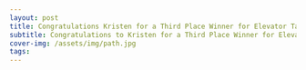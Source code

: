 ```yaml
---
layout: post
title: Congratulations Kristen for a Third Place Winner for Elevator Talk at Neuroscience Graduate Program Retreat
subtitle: Congratulations to Kristen for a Third Place Winner for Elevator Talk at Neuroscience Graduate Program Retreat!
cover-img: /assets/img/path.jpg
tags: 
---
```

